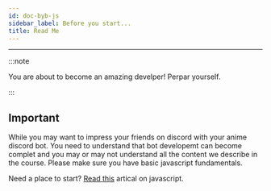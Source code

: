 ```yaml
---
id: doc-byb-js
sidebar_label: Before you start...
title: Read Me
---
```


---

:::note

You are about to become an amazing develper! Perpar yourself.

:::

## Important

While you may want to impress your friends on discord with your anime discord bot. You need to understand that bot developemt can become complet and you may or may not understand all the content we describe in the course. Please make sure you have basic javascript fundamentals.

Need a place to start? [Read this](https://levelup.gitconnected.com/10-things-to-learn-on-the-way-to-become-a-javascript-master-f4fc632b2bb7) artical on javascript.
